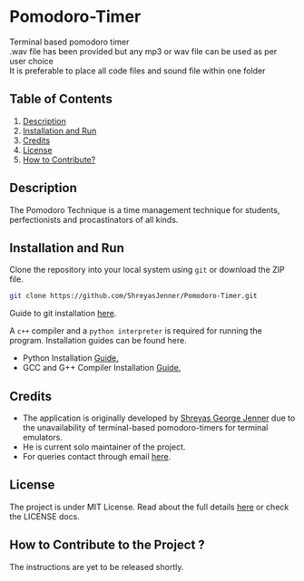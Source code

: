 # Pomodoro-Timer






Terminal based pomodoro timer </br>
.wav file has been provided but any mp3 or wav file can be used as per user choice </br>
It is preferable to place all code files and sound file within one folder

## Table of Contents
1. [Description](#description)
2. [Installation and Run](#installation-and-run)
3. [Credits](#credits)
4. [License](#license)
5. [How to Contribute?](#how-to-contribute-to-the-project)

## Description
The Pomodoro Technique is a time management technique for students,
perfectionists and procastinators of all kinds.


## Installation and Run
Clone the repository into your local system using `git` or download the ZIP file.
```bash
git clone https://github.com/ShreyasJenner/Pomodoro-Timer.git
```
Guide to git installation [here](https://git-scm.com/). 

A `c++` compiler and a `python interpreter` is required for running the program.
Installation guides can be found here.
- Python Installation [Guide.](https://www.python.org/downloads/)
- GCC and G++ Compiler Installation [Guide.](https://www.freecodecamp.org/news/how-to-install-c-and-cpp-compiler-on-windows/)


## Credits
- The application is originally developed by [Shreyas George Jenner](https://github.com/ShreyasJenner) 
due to the unavailability of terminal-based pomodoro-timers for terminal emulators.
- He is current solo maintainer of the project.
- For queries contact through email [here](shreyasjenner4@gmail.com).


## License
The project is under MIT License. Read about the full details [here](https://opensource.org/license/mit/) 
or check the LICENSE docs.

## How to Contribute to the Project ?
The instructions are yet to be released shortly. 


